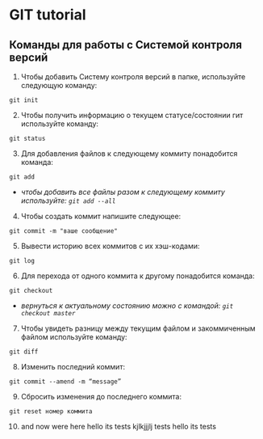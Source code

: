 # **GIT tutorial** 

## Команды для работы с Системой контроля версий ##

1. Чтобы добавить Систему контроля версий в папке, используйте следующую команду:

```git init```  

2. Чтобы получить информацию о текущем статусе/состоянии гит используйте команду:

```git status```

3. Для добавления файлов к следующему коммиту понадобится команда:

```git add```

* *чтобы добавить все файлы разом к следующему коммиту используйте: ```git add --all```*

4. Чтобы создать коммит напишите следующее:

```git commit -m "ваше сообщение"```

5. Вывести историю всех коммитов с их хэш-кодами:

```git log```

6. Для перехода от одного коммита к другому понадобится команда:

```git checkout```

* *вернуться к актуальному состоянию можно с командой: ```git checkout master```* 

7. Чтобы увидеть разницу между текущим файлом и закоммиченным файлом используйте команду:

```git diff```

8. Изменить последний коммит:

```git commit --amend -m “message” ```

9. Cбросить изменения до последнего коммита:

```git reset номер коммита```

10. and now were here hello its tests kjlkjjjlj
tests
hello its tests